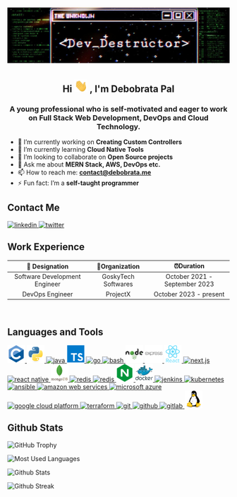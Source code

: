 # ![Dev-Destructor](./images/dev-debobrata.jpeg)

<h2 align="center">
  Hi
  <img src="https://raw.githubusercontent.com/ABSphreak/ABSphreak/master/gifs/Hi.gif" width="30px">
  , I'm Debobrata Pal
  </h2>
<h3 align="center">
  A young professional who is self-motivated and eager to work on Full Stack Web Development, DevOps and Cloud Technology.
</h3>

- 🔭 I’m currently working on **Creating Custom Controllers**
- 🌱 I’m currently learning **Cloud Native Tools**
- 👯 I’m looking to collaborate on **Open Source projects**
- 💬 Ask me about **MERN Stack, AWS, DevOps etc.**
- 📫 How to reach me: **contact@debobrata.me**
- ⚡ Fun fact: I’m a **self-taught programmer**

## Contact Me

<a href="https://www.linkedin.com/in/debobrata-pal-a50634211/" target="_blank"> 
  <img src="https://cdn.jsdelivr.net/gh/devicons/devicon/icons/linkedin/linkedin-original.svg" alt="linkedin" width="40" height="40"/> 
</a> 
<a href="https://twitter.com/Dev_Destructor" target="_blank"> 
  <img src="https://cdn.jsdelivr.net/gh/devicons/devicon/icons/twitter/twitter-original.svg" alt="twitter" width="40" height="40"/>
</a>

<Br />

## Work Experience

|       💼 Designation        | 🏢Organization |        ⏰Duration        |
| :-------------------------: | :------------: | :----------------------: |
| Software Development Engineer |  GoskyTech Softwares   | October 2021 - September 2023 |
|    DevOps Engineer    |  ProjectX   |  October 2023 - present   |

<Br />

## Languages and Tools

<a href="https://www.cprogramming.com/" target="_blank">
  <img src="https://raw.githubusercontent.com/devicons/devicon/master/icons/c/c-original.svg" alt="c" width="40" height="40"/>
</a>
<a href="https://www.python.org/" target="_blank">
  <img src="https://raw.githubusercontent.com/devicons/devicon/master/icons/python/python-original.svg" alt="python" width="40" height="40"/>
</a>
<a href="https://docs.oracle.com/javase/8/docs" target="_blank">
  <img src="https://cdn.jsdelivr.net/gh/devicons/devicon/icons/java/java-original-wordmark.svg" alt="java" width="40" height="40"/>        
</a>
<a href="https://www.typescriptlang.org/" target="_blank">
  <img src="https://raw.githubusercontent.com/devicons/devicon/master/icons/typescript/typescript-original.svg" alt="typescript" width="40" height="40"/>
</a>
<a href="https://go.dev/doc/" target="_blank">
  <img src="https://cdn.jsdelivr.net/gh/devicons/devicon/icons/go/go-original-wordmark.svg" alt="go" width="40" height="40"/>
</a>
<a href="https://www.gnu.org/software/bash/" target="_blank">
  <img src="https://cdn.jsdelivr.net/gh/devicons/devicon/icons/bash/bash-original.svg" alt="bash" width="40" height="40"/>
</a>
<a href="https://nodejs.org" target="_blank">
  <img src="https://raw.githubusercontent.com/devicons/devicon/master/icons/nodejs/nodejs-original-wordmark.svg" alt="nodejs" width="40" height="40"/>
</a>
<a href="https://expressjs.com" target="_blank">
  <img src="https://raw.githubusercontent.com/devicons/devicon/master/icons/express/express-original-wordmark.svg" alt="express" width="40" height="40"/>
</a>
<a href="https://reactjs.org/" target="_blank">
  <img src="https://raw.githubusercontent.com/devicons/devicon/master/icons/react/react-original-wordmark.svg" alt="react" width="40" height="40"/>
</a>
<a href="https://nextjs.org/" target="_blank">
  <img src="https://camo.githubusercontent.com/92ec9eb7eeab7db4f5919e3205918918c42e6772562afb4112a2909c1aaaa875/68747470733a2f2f6173736574732e76657263656c2e636f6d2f696d6167652f75706c6f61642f76313630373535343338352f7265706f7369746f726965732f6e6578742d6a732f6e6578742d6c6f676f2e706e67" alt="next.js" width="40" height="40"/>
</a>
<a href="https://reactnative.dev/" target="_blank">
  <img src="https://cdn.jsdelivr.net/gh/devicons/devicon/icons/react/react-original.svg" alt="react native" width="40" height="40"/>
</a>
<a href="https://www.mongodb.com/" target="_blank">
  <img src="https://raw.githubusercontent.com/devicons/devicon/master/icons/mongodb/mongodb-original-wordmark.svg" alt="mongo db" width="40" height="40"/>
</a>
<a href="https://www.postgresql.org/" target="_blank">
  <img src="https://cdn.jsdelivr.net/gh/devicons/devicon/icons/postgresql/postgresql-original.svg" alt="redis" width="40" height="40"/> 
</a>
<a href="https://www.redis.io" target="_blank">
  <img src="https://cdn.jsdelivr.net/gh/devicons/devicon/icons/redis/redis-original.svg" alt="redis" width="40" height="40"/>
</a>
<a href="https://www.nginx.com" target="_blank">
  <img src="https://raw.githubusercontent.com/devicons/devicon/master/icons/nginx/nginx-original.svg" alt="nginx" width="40" height="40"/>
</a>
<a href="https://www.docker.com/" target="_blank">
  <img src="https://raw.githubusercontent.com/devicons/devicon/master/icons/docker/docker-original-wordmark.svg" alt="docker" width="40" height="40"/>
</a>
<a href="https://jenkins.io/" target="_blank">
  <img src="https://cdn.jsdelivr.net/gh/devicons/devicon/icons/jenkins/jenkins-original.svg" alt="jenkins" width="40" height="40"/>
</a>
<a href="https://kubernetes.io/" target="_blank">
  <img src="https://cdn.jsdelivr.net/gh/devicons/devicon/icons/kubernetes/kubernetes-plain.svg" alt="kubernetes" width="40" height="40"/>
</a>
<a href="https://www.ansible.com/" target="_blank">
  <img src="https://cdn.jsdelivr.net/gh/devicons/devicon/icons/ansible/ansible-original.svg" alt="ansible" width="40" height="40"/>
</a>
<a href="https://aws.amazon.com" target="_blank">
  <img src="https://cdn.jsdelivr.net/gh/devicons/devicon/icons/amazonwebservices/amazonwebservices-original-wordmark.svg" alt="amazon web services" width="40" height="40"/>
</a>
<a href="https://azure.microsoft.com/" target="_blank">
  <img src="https://cdn.jsdelivr.net/gh/devicons/devicon/icons/azure/azure-original.svg" alt="microsoft azure" width="40" height="40"/>
</a>
<a href="https://cloud.google.com/" target="_blank">
  <img src="https://cdn.jsdelivr.net/gh/devicons/devicon/icons/googlecloud/googlecloud-original.svg" alt="google cloud platform" width="40" height="40"/>
</a>
<a href="https://www.terraform.io/" target="_blank">
  <img src="https://cdn.jsdelivr.net/gh/devicons/devicon/icons/terraform/terraform-original.svg" alt="terraform" width="40" height="40"/>
</a>
<a href="https://git-scm.com/" target="_blank">
  <img src="https://www.vectorlogo.zone/logos/git-scm/git-scm-icon.svg" alt="git" width="40" height="40"/>
</a>
<a href="https://www.github.com" target="_blank">
  <img src="https://cdn.jsdelivr.net/gh/devicons/devicon/icons/github/github-original.svg" alt="github" width="40" height="40"/>
</a>
<a href="https://www.gitlab.com" target="_blank">
  <img src="https://cdn.jsdelivr.net/gh/devicons/devicon/icons/gitlab/gitlab-original.svg" alt="gitlab" width="40" height="40"/>
</a>
<a href="https://www.linux.org/" target="_blank">
  <img src="https://raw.githubusercontent.com/devicons/devicon/master/icons/linux/linux-original.svg" alt="linux" width="40" height="40"/>
</a>

<Br />

## Github Stats

<!-- ![Profile views](https://gpvc.arturio.dev/Dev-Destructor) -->

![GitHub Trophy](https://github-profile-trophy.vercel.app/?username=Dev-Destructor&theme=dracula)

![Most Used Languages](https://github-readme-stats.vercel.app/api/top-langs/?username=Dev-Destructor&theme=dracula&show_icons=true&count_private=true&locale=en&layout=compact)

![Github Stats](https://github-readme-stats.vercel.app/api?username=Dev-Destructor&theme=dracula&show_icons=true&count_private=true&locale=en)

![Github Streak](https://github-readme-streak-stats.herokuapp.com/?user=Dev-Destructor&theme=dracula&)
